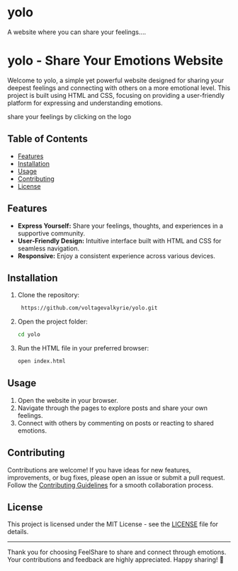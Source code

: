# yolo
A website where you can share  your feelings....


# yolo - Share Your Emotions Website

Welcome to yolo, a simple yet powerful website designed for sharing your deepest feelings and connecting with others on a more emotional level. This project is built using HTML and CSS, focusing on providing a user-friendly platform for expressing and understanding emotions.

share your feelings by clicking on the logo

## Table of Contents

- [Features](#features)
- [Installation](#installation)
- [Usage](#usage)
- [Contributing](#contributing)
- [License](#license)

## Features

- **Express Yourself:** Share your feelings, thoughts, and experiences in a supportive community.
- **User-Friendly Design:** Intuitive interface built with HTML and CSS for seamless navigation.
- **Responsive:** Enjoy a consistent experience across various devices.

## Installation

1. Clone the repository:

   ```bash
    https://github.com/voltagevalkyrie/yolo.git
   ```

2. Open the project folder:

   ```bash
   cd yolo
   ```

3. Run the HTML file in your preferred browser:

   ```bash
   open index.html
   ```

## Usage

1. Open the website in your browser.
2. Navigate through the pages to explore posts and share your own feelings.
3. Connect with others by commenting on posts or reacting to shared emotions.

## Contributing

Contributions are welcome! If you have ideas for new features, improvements, or bug fixes, please open an issue or submit a pull request. Follow the [Contributing Guidelines](CONTRIBUTING.md) for a smooth collaboration process.

## License

This project is licensed under the MIT License - see the [LICENSE](LICENSE) file for details.

---

Thank you for choosing FeelShare to share and connect through emotions. Your contributions and feedback are highly appreciated. Happy sharing! 💬
